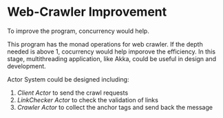 # Web-Crawler Improvement

To improve the program, concurrency would help.   

This program has the monad operations for web crawler. If the depth needed is above 1, cocurrency would help imporove the efficiency. 
In this stage, multithreading application, like Akka, could be useful in design and development.   

Actor System could be designed including: 
1. *Client Actor* to send the crawl requests  
2. *LinkChecker Actor* to check the validation of links  
3. *Crawler Actor* to collect the anchor tags and send back the message
 